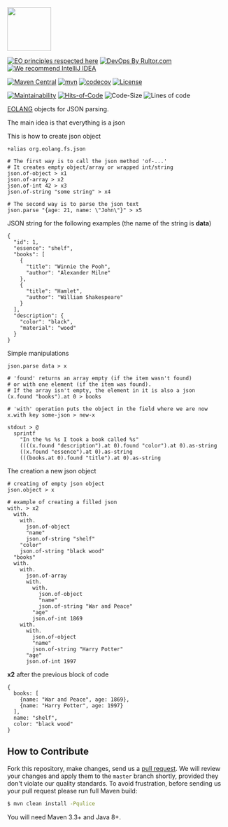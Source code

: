 <img src="https://www.yegor256.com/images/books/elegant-objects/cactus.svg" height="100px" />

[![EO principles respected here](https://www.elegantobjects.org/badge.svg)](https://www.elegantobjects.org)
[![DevOps By Rultor.com](http://www.rultor.com/b/objectionary/eo-hamcrest)](http://www.rultor.com/p/objectionary/eo-hamcrest)
[![We recommend IntelliJ IDEA](https://www.elegantobjects.org/intellij-idea.svg)](https://www.jetbrains.com/idea/)

[![Maven Central](https://img.shields.io/maven-central/v/org.eolang/eo-hamcrest.svg)](https://maven-badges.herokuapp.com/maven-central/org.eolang/eo-hamcrest)
[![mvn](https://github.com/objectionary/eo-hamcrest/actions/workflows/mvn.yml/badge.svg)](https://github.com/objectionary/eo-hamcrest/actions/workflows/mvn.yml)
[![codecov](https://codecov.io/gh/cqfn/eo/branch/master/graph/badge.svg)](https://codecov.io/gh/cqfn/eo)
[![License](https://img.shields.io/badge/license-MIT-green.svg)](https://github.com/Graur/eo-tests/blob/master/LICENSE.txt)

[![Maintainability](https://api.codeclimate.com/v1/badges/b8b59692f3c8c973ac54/maintainability)](https://codeclimate.com/github/objectionary/eo-hamcrest/maintainability)
[![Hits-of-Code](https://hitsofcode.com/github/graur/eo-hamcrest)](https://hitsofcode.com/github/graur/eo-hamcrest/view)
![Code-Size](https://img.shields.io/github/languages/code-size/objectionary/eo-hamcrest)
![Lines of code](https://img.shields.io/tokei/lines/github/objectionary/eo-hamcrest)

[EOLANG](https://www.eolang.org) objects for JSON parsing.

The main idea is that everything is a json

This is how to create json object
```
+alias org.eolang.fs.json

# The first way is to call the json method 'of-...'
# It creates empty object/array or wrapped int/string
json.of-object > x1
json.of-array > x2
json.of-int 42 > x3
json.of-string "some string" > x4

# The second way is to parse the json text
json.parse "{age: 21, name: \"John\"}" > x5
```

JSON string for the following examples (the name of the string is **data**)
```
{
  "id": 1,
  "essence": "shelf",
  "books": [
    {
      "title": "Winnie the Pooh",
      "author": "Alexander Milne"
    },
    {
      "title": "Hamlet",
      "author": "William Shakespeare"
    }
  ],
  "description": {
    "color": "black",
    "material": "wood"
  }
}
```

Simple manipulations
```
json.parse data > x

# 'found' returns an array empty (if the item wasn't found)
# or with one element (if the item was found).
# If the array isn't empty, the element in it is also a json
(x.found "books").at 0 > books

# 'with' operation puts the object in the field where we are now
x.with key some-json > new-x

stdout > @
  sprintf
    "In the %s %s I took a book called %s"
    ((((x.found "description").at 0).found "color").at 0).as-string
    ((x.found "essence").at 0).as-string
    (((books.at 0).found "title").at 0).as-string 
```

The creation a new json object
```
# creating of empty json object
json.object > x

# example of creating a filled json
with. > x2
  with.
    with.
      json.of-object
      "name"
      json.of-string "shelf"
    "color"
    json.of-string "black wood"
  "books"
  with.
    with.
      json.of-array
      with.
        with.
          json.of-object
          "name"
          json.of-string "War and Peace"
        "age"
        json.of-int 1869
    with.
      with.
        json.of-object
        "name"
        json.of-string "Harry Potter"
      "age"
      json.of-int 1997
```

**x2** after the previous block of code
```
{
  books: [
    {name: "War and Peace", age: 1869},
    {name: "Harry Potter", age: 1997} 
  ],
  name: "shelf",
  color: "black wood" 
}
```

## How to Contribute
Fork this repository, make changes, send us a [pull request](https://www.yegor256.com/2014/04/15/github-guidelines.html).
We will review your changes and apply them to the `master` branch shortly,
provided they don't violate our quality standards. To avoid frustration,
before sending us your pull request please run full Maven build:
```bash
$ mvn clean install -Pqulice
```

You will need Maven 3.3+ and Java 8+.